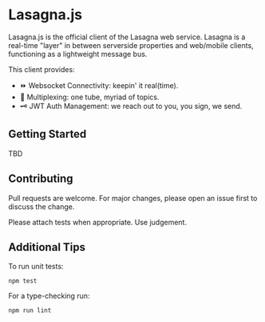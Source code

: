 # Lasagna.js

Lasagna.js is the official client of the Lasagna web service. Lasagna is a real-time "layer" in between serverside properties and web/mobile clients, functioning as a lightweight message bus.

This client provides:

- ⏩ Websocket Connectivity: keepin' it real(time).
- 🧬 Multiplexing: one tube, myriad of topics.
- 🗝️ JWT Auth Management: we reach out to you, you sign, we send.

## Getting Started

TBD

## Contributing

Pull requests are welcome. For major changes, please open an issue first to discuss the change.

Please attach tests when appropriate. Use judgement.

## Additional Tips

To run unit tests:

```
npm test
```

For a type-checking run:

```
npm run lint
```
